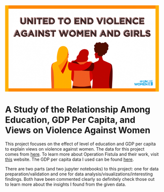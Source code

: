 ![End Violence Against Women and Girls](/end_violence_against_women.png)

# A Study of the Relationship Among Education, GDP Per Capita, and Views on Violence Against Women

This project focuses on the effect of level of education and GDP per capita to explain views on violence against women. The data for this project comes from [here](https://www.kaggle.com/andrewmvd/violence-against-women-and-girls?). To learn more about Operation Fistula and their work, visit [this](https://opfistula.org/) website. The GDP per capita data I used can be found [here](https://data.worldbank.org/indicator/NY.GDP.PCAP.CD).

There are two parts (and two jupyter notebooks) to this project: one for data preparation/validation and one for data analysis/visualizations/interesting findings. Both have been commented clearly so definitely check those out to learn more about the insights I found from the given data.
